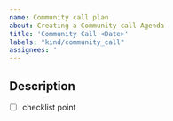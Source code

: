 ```yaml
---
name: Community call plan
about: Creating a Community call Agenda
title: 'Community Call <Date>'
labels: "kind/community_call"
assignees: ''
---
```

  
  ## Description

   - [ ] checklist point

